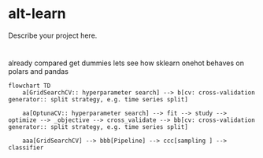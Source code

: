 # alt-learn

Describe your project here.

# 
already compared get dummies
lets see how sklearn onehot behaves on polars and pandas

```mermaid
flowchart TD
    a[GridSearchCV:: hyperparameter search] --> b[cv: cross-validation generator:: split strategy, e.g. time series split]

    aa[OptunaCV:: hyperparameter search] --> fit --> study --> optimize --> _objective --> cross_validate --> bb[cv: cross-validation generator:: split strategy, e.g. time series split]

    aaa[GridSearchCV] --> bbb[Pipeline] --> ccc[sampling ] --> classifier
```